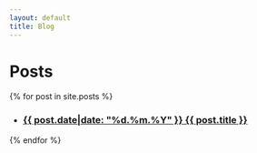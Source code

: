 ```yaml
---
layout: default
title: Blog
---
```

# Posts
{% for post in site.posts %}
 
<ul>
 
<li>
    <h3><a href="{{ post.url | relative_url }}">{{ post.date|date: "%d.%m.%Y"  }}  {{ post.title }}</a></h3>
</li>
 
</ul>{% endfor %}

